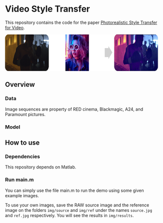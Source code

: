 # Video Style Transfer

This repository contains the code for the paper [Photorealistic Style Transfer for Video](https://www.sciencedirect.com/science/article/pii/S0923596521000953).

<img src="CG3.jpg" alt="cg3"  height="120">


## Overview

### Data
Image sequences are property of RED cinema, Blackmagic, A24, and Paramount pictures.

### Model

## How to use

### Dependencies

This repository depends on Matlab. 

### Run main.m

You can simply use the file main.m to run the demo using some given example images. 

To use your own images, save the RAW source image and the reference image on the folders `img/source` and `img/ref` under the names `source.jpg` and `ref.jpg` respectively.
You will see the results in `img/results`.
